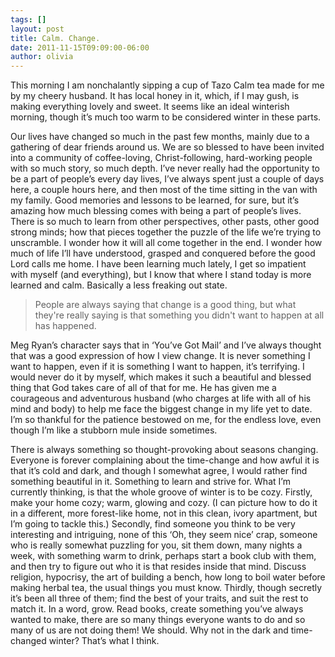 ```yaml
---
tags: []
layout: post
title: Calm. Change.
date: 2011-11-15T09:09:00-06:00
author: olivia
---
```


This morning I am nonchalantly sipping a cup of Tazo Calm tea made for me by my cheery husband. It has local honey in it, which, if I may gush, is making everything lovely and sweet. It seems like an ideal winterish morning, though it’s much too warm to be considered winter in these parts.

Our lives have changed so much in the past few months, mainly due to a gathering of dear friends around us. We are so blessed to have been invited into a community of coffee-loving, Christ-following, hard-working people with so much story, so much depth. I’ve never really had the opportunity to be a part of people’s every day lives, I’ve always spent just a couple of days here, a couple hours here, and then most of the time sitting in the van with my family. Good memories and lessons to be learned, for sure, but it’s amazing how much blessing comes with being a part of people’s lives. There is so much to learn from other perspectives, other pasts, other good strong minds; how that pieces together the puzzle of the life we’re trying to unscramble. I wonder how it will all come together in the end. I wonder how much of life I’ll have understood, grasped and conquered before the good Lord calls me home. I have been learning much lately, I get so impatient with myself (and everything), but I know that where I stand today is more learned and calm. Basically a less freaking out state.

> People are always saying that change is a good thing, but what they're really saying is that something you didn't want to happen at all has happened.

Meg Ryan’s character says that in ‘You’ve Got Mail’ and I’ve always thought that was a good expression of how I view change. It is never something I want to happen, even if it is something I want to happen, it’s terrifying. I would never do it by myself, which makes it such a beautiful and blessed thing that God takes care of all of that for me. He has given me a courageous and adventurous husband (who charges at life with all of his mind and body) to help me face the biggest change in my life yet to date. I’m so thankful for the patience bestowed on me, for the endless love, even though I’m like a stubborn mule inside sometimes.

There is always something so thought-provoking about seasons changing. Everyone is forever complaining about the time-change and how awful it is that it’s cold and dark, and though I somewhat agree, I would rather find something beautiful in it. Something to learn and strive for. What I’m currently thinking, is that the whole groove of winter is to be cozy. Firstly, make your home cozy; warm, glowing and cozy. (I can picture how to do it in a different, more forest-like home, not in this clean, ivory apartment, but I’m going to tackle this.) Secondly, find someone you think to be very interesting and intriguing, none of this ‘Oh, they seem nice’ crap, someone who is really somewhat puzzling for you, sit them down, many nights a week, with something warm to drink, perhaps start a book club with them, and then try to figure out who it is that resides inside that mind. Discuss religion, hypocrisy, the art of building a bench, how long to boil water before making herbal tea, the usual things you must know. Thirdly, though secretly it’s been all three of them; find the best of your traits, and suit the rest to match it. In a word, grow. Read books, create something you’ve always wanted to make, there are so many things everyone wants to do and so many of us are not doing them! We should. Why not in the dark and time-changed winter? That’s what I think.
